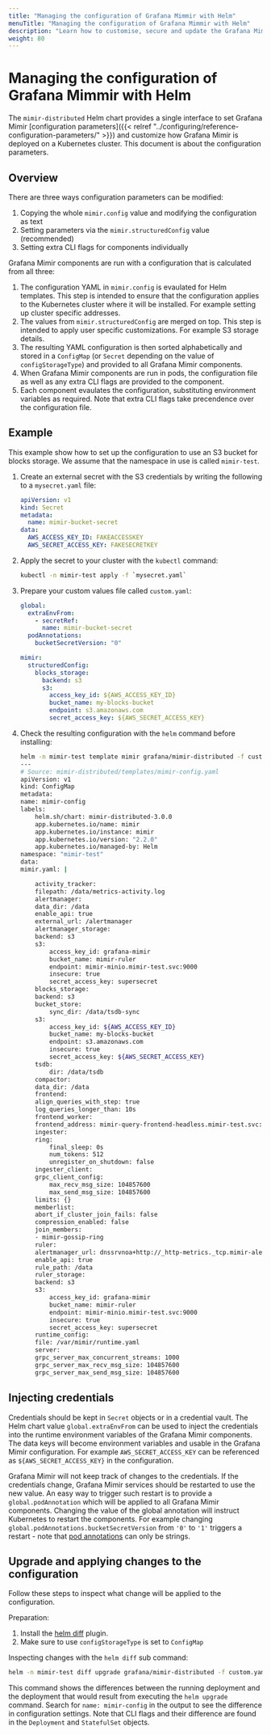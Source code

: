 ```yaml
---
title: "Managing the configuration of Grafana Mimmir with Helm"
menuTitle: "Managing the configuration of Grafana Mimmir with Helm"
description: "Learn how to customise, secure and update the Grafana Mimir configuration using the Helm chart."
weight: 80
---
```


# Managing the configuration of Grafana Mimmir with Helm

The `mimir-distributed` Helm chart provides a single interface to set Grafana Mimir [configuration parameters]({{< relref "../configuring/reference-configuration-parameters/" >}}) and customize how Grafana Mimir is deployed on a Kubernetes cluster. This document is about the configuration parameters.

## Overview

There are three ways configuration parameters can be modified:

1. Copying the whole `mimir.config` value and modifying the configuration as text
1. Setting parameters via the `mimir.structuredConfig` value (recommended)
1. Setting extra CLI flags for components individually

Grafana Mimir components are run with a configuration that is calculated from all three:

1. The configuration YAML in `mimir.config` is evaulated for Helm templates. This step is intended to ensure that the configuration applies to the Kubernetes cluster where it will be installed. For example setting up cluster specific addresses.
1. The values from `mimir.structuredConfig` are merged on top. This step is intended to apply user specific customizations. For example S3 storage details.
1. The resulting YAML configuration is then sorted alphabetically and stored in a `ConfigMap` (or `Secret` depending on the value of `configStorageType`) and provided to all Grafana Mimir components.
1. When Grafana Mimir components are run in pods, the configuration file as well as any extra CLI flags are provided to the component.
1. Each component evaulates the configuration, substituting environment variables as required. Note that extra CLI flags take precendence over the configuration file.

## Example

This example show how to set up the configuration to use an S3 bucket for blocks storage. We assume that the namespace in use is called `mimir-test`.

1. Create an external secret with the S3 credentials by writing the following to a `mysecret.yaml` file:

   ```yaml
   apiVersion: v1
   kind: Secret
   metadata:
     name: mimir-bucket-secret
   data:
     AWS_ACCESS_KEY_ID: FAKEACCESSKEY
     AWS_SECRET_ACCESS_KEY: FAKESECRETKEY
   ```

1. Apply the secret to your cluster with the `kubectl` command:

   ```bash
   kubectl -n mimir-test apply -f `mysecret.yaml`
   ```

1. Prepare your custom values file called `custom.yaml`:

   ```yaml
   global:
     extraEnvFrom:
       - secretRef:
         name: mimir-bucket-secret
     podAnnotations:
       bucketSecretVersion: "0"

   mimir:
     structuredConfig:
       blocks_storage:
         backend: s3
         s3:
           access_key_id: ${AWS_ACCESS_KEY_ID}
           bucket_name: my-blocks-bucket
           endpoint: s3.amazonaws.com
           secret_access_key: ${AWS_SECRET_ACCESS_KEY}
   ```

1. Check the resulting configuration with the `helm` command before installing:

   ```bash
   helm -n mimir-test template mimir grafana/mimir-distributed -f custom.yaml -s templates/mimir-config.yaml
   ---
   # Source: mimir-distributed/templates/mimir-config.yaml
   apiVersion: v1
   kind: ConfigMap
   metadata:
   name: mimir-config
   labels:
       helm.sh/chart: mimir-distributed-3.0.0
       app.kubernetes.io/name: mimir
       app.kubernetes.io/instance: mimir
       app.kubernetes.io/version: "2.2.0"
       app.kubernetes.io/managed-by: Helm
   namespace: "mimir-test"
   data:
   mimir.yaml: |

       activity_tracker:
       filepath: /data/metrics-activity.log
       alertmanager:
       data_dir: /data
       enable_api: true
       external_url: /alertmanager
       alertmanager_storage:
       backend: s3
       s3:
           access_key_id: grafana-mimir
           bucket_name: mimir-ruler
           endpoint: mimir-minio.mimir-test.svc:9000
           insecure: true
           secret_access_key: supersecret
       blocks_storage:
       backend: s3
       bucket_store:
           sync_dir: /data/tsdb-sync
       s3:
           access_key_id: ${AWS_ACCESS_KEY_ID}
           bucket_name: my-blocks-bucket
           endpoint: s3.amazonaws.com
           insecure: true
           secret_access_key: ${AWS_SECRET_ACCESS_KEY}
       tsdb:
           dir: /data/tsdb
       compactor:
       data_dir: /data
       frontend:
       align_queries_with_step: true
       log_queries_longer_than: 10s
       frontend_worker:
       frontend_address: mimir-query-frontend-headless.mimir-test.svc:9095
       ingester:
       ring:
           final_sleep: 0s
           num_tokens: 512
           unregister_on_shutdown: false
       ingester_client:
       grpc_client_config:
           max_recv_msg_size: 104857600
           max_send_msg_size: 104857600
       limits: {}
       memberlist:
       abort_if_cluster_join_fails: false
       compression_enabled: false
       join_members:
       - mimir-gossip-ring
       ruler:
       alertmanager_url: dnssrvnoa+http://_http-metrics._tcp.mimir-alertmanager-headless.mimir-test.svc.cluster.local/alertmanager
       enable_api: true
       rule_path: /data
       ruler_storage:
       backend: s3
       s3:
           access_key_id: grafana-mimir
           bucket_name: mimir-ruler
           endpoint: mimir-minio.mimir-test.svc:9000
           insecure: true
           secret_access_key: supersecret
       runtime_config:
       file: /var/mimir/runtime.yaml
       server:
       grpc_server_max_concurrent_streams: 1000
       grpc_server_max_recv_msg_size: 104857600
       grpc_server_max_send_msg_size: 104857600
   ```

## Injecting credentials

Credentials should be kept in `Secret` objects or in a credential vault. The Helm chart value `global.extraEnvFrom` can be used to inject the credentials into the runtime environment variables of the Grafana Mimir components. The data keys will become environment variables and usable in the Grafana Mimir configuration. For example `AWS_SECRET_ACCESS_KEY` can be referenced as `${AWS_SECRET_ACCESS_KEY}` in the configuration.

Grafana Mimir will not keep track of changes to the credentials. If the credentials change, Grafana Mimir services should be restarted to use the new value. An easy way to trigger such restart is to provide a `global.podAnnotation` which will be applied to all Grafana Mimir components. Changing the value of the global annotation will instruct Kubernetes to restart the components. For example changing `global.podAnnotations.bucketSecretVersion` from `'0'` to `'1'` triggers a restart - note that [pod annotations](https://kubernetes.io/docs/concepts/overview/working-with-objects/annotations/) can only be strings.

## Upgrade and applying changes to the configuration

Follow these steps to inspect what change will be applied to the configuration.

Preparation:

1. Install the [helm diff](https://github.com/databus23/helm-diff) plugin.
1. Make sure to use `configStorageType` is set to `ConfigMap`

Inspecting changes with the `helm diff` sub command:

```bash
helm -n mimir-test diff upgrade grafana/mimir-distributed -f custom.yaml
```

This command shows the differences between the running deployment and the deployment that would result from executing the `helm upgrade` command. Search for `name: mimir-config` in the output to see the difference in configuration settings. Note that CLI flags and their difference are found in the `Deployment` and `StatefulSet` objects.

